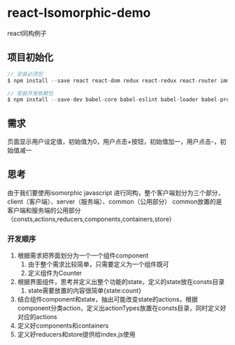 # react-Isomorphic-demo
react同构例子

## 项目初始化

````javascript
// 安装必须包
$ npm install --save react react-dom redux react-redux react-router immutable redux-immutable redux-actions redux-thunk babel-polyfill babel-register body-parser express morgan qs

// 安装开发依赖包
$ npm install --save-dev babel-core babel-eslint babel-loader babel-preset-es2015 babel-preset-react babel-preset-stage-1 eslint eslint-config-airbnb eslint-loader eslint-plugin-import eslint-plugin-jsx-a11y eslint-plugin-react html-webpack-plugin webpack webpack-dev-server redux-logger
````

## 需求
页面显示用户设定值，初始值为0，用户点击+按钮，初始值加一，用户点击-，初始值减一

## 思考
由于我们要使用isomorphic javascript 进行同构，整个客户端划分为三个部分，client（客户端）、server（服务端）、common（公用部分）
common放置的是客户端和服务端的公用部分（consts,actions,reducers,components,containers,store）

### 开发顺序
1. 根据需求把界面划分为一个一个组件component
    1. 由于整个需求比较简单，只需要定义为一个组件既可
    2. 定义组件为Counter
2. 根据界面组件，思考并定义出整个功能的state，定义的state放在consts目录
    1. state需要放置的内容很简单{state:count}
3. 结合组件component和state，抽出可能改变state的actions，根据component分类action，定义出actionTypes放置在consts目录，同时定义好对应的actions
4. 定义好components和containers
5. 定义好reducers和store提供给index.js使用

